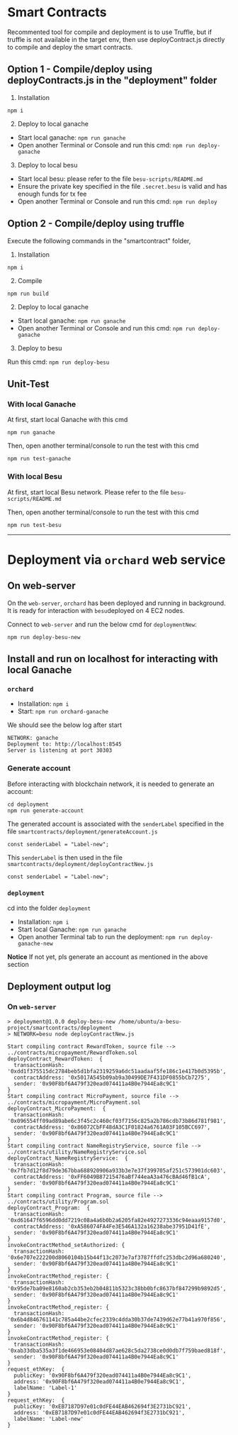 # Smart Contracts

Recommented tool for compile and deployment is to use Truffle, but if truffle is not available in the target env, then use deployContract.js directly to compile and deploy the smart contracts.

## Option 1 - Compile/deploy using deployContracts.js in the "deployment" folder

1. Installation

`npm i`

2. Deploy to local ganache

- Start local ganache: `npm run ganache`
- Open another Terminal or Console and run this cmd: `npm run deploy-ganache`

3. Deploy to local besu

- Start local besu: please refer to the file `besu-scripts/README.md`
- Ensure the private key specified in the file `.secret.besu` is valid and has enough funds for tx fee
- Open another Terminal or Console and run this cmd: `npm run deploy`

## Option 2 - Compile/deploy using truffle

Execute the following commands in the "smartcontract" folder,

1. Installation

`npm i`

2. Compile

`npm run build`

2. Deploy to local ganache

- Start local ganache: `npm run ganache`
- Open another Terminal or Console and run this cmd: `npm run deploy-ganache`

3. Deploy to besu

Run this cmd: `npm run deploy-besu`

## Unit-Test

### With local Ganache

At first, start local Ganache with this cmd

`npm run ganache`

Then, open another terminal/console to run the test with this cmd

`npm run test-ganache`

### With local Besu

At first, start local Besu network. Please refer to the file `besu-scripts/README.md`

Then, open another terminal/console to run the test with this cmd

`npm run test-besu`

---

# Deployment via `orchard` web service

## On web-server

On the `web-server`, `orchard` has been deployed and running in background.
It is ready for interaction with `besu`deployed on 4 EC2 nodes.

Connect to `web-server` and run the below cmd for `deploymentNew`:

`npm run deploy-besu-new`

## Install and run on localhost for interacting with local Ganache

### `orchard`

- Installation: `npm i`
- Start: `npm run orchard-ganache`

We should see the below log after start

```
NETWORK: ganache
Deployment to: http://localhost:8545
Server is listening at port 30303

```

### Generate account

Before interacting with blockchain network, it is needed to generate an account:

```
cd deployment
npm run generate-account
```

The generated account is associated with the `senderLabel` specified in the file `smartcontracts/deployment/generateAccount.js`

```
const senderLabel = "Label-new";
```

This `senderLabel` is then used in the file `smartcontracts/deployment/deployContractNew.js`

```
const senderLabel = "Label-new";
```

### `deployment`

cd into the folder `deployment`

- Installation: `npm i`
- Start local Ganache: `npm run ganache`
- Open another Terminal tab to run the deployment: `npm run deploy-ganache-new`

**Notice**
If not yet, pls generate an account as mentioned in the above section

## Deployment output log

### On `web-server`

```
> deployment@1.0.0 deploy-besu-new /home/ubuntu/a-besu-project/smartcontracts/deployment
> NETWORK=besu node deployContractNew.js

Start compiling contract RewardToken, source file --> ../contracts/micropayment/RewardToken.sol
deployContract_RewardToken:  {
  transactionHash: '0xdd1f375515dc2784beb5d1bfa2319259a6dc51aadaaf5fe186c1e417b0d5395b',
  contractAddress: '0x5017A545b09ab9a30499DE7F431DF0855bCb7275',
  sender: '0x90F8bf6A479f320ead074411a4B0e7944Ea8c9C1'
}
Start compiling contract MicroPayment, source file --> ../contracts/micropayment/MicroPayment.sol
deployContract_MicroPayment:  {
  transactionHash: '0x096554ff09ad89abe6c3f45c2c460cf03f7156c825a2b786cdb73b86d781f981',
  contractAddress: '0x86072CbFF48dA3C1F01824a6761A03F105BCC697',
  sender: '0x90F8bf6A479f320ead074411a4B0e7944Ea8c9C1'
}
Start compiling contract NameRegistryService, source file --> ../contracts/utility/NameRegistryService.sol
deployContract_NameRegistryService:  {
  transactionHash: '0x7fb7d12f8d79de367bba688920906a933b3e7e37f399705af251c573901dc603',
  contractAddress: '0xFF6049B87215476aBf744eaA3a476cBAd46fB1cA',
  sender: '0x90F8bf6A479f320ead074411a4B0e7944Ea8c9C1'
}
Start compiling contract Program, source file --> ../contracts/utility/Program.sol
deployContract_Program:  {
  transactionHash: '0xd61647f6596dd0dd7219c08a4a6b0b2a6205fa82e4927273336c94eaaa9157d0',
  contractAddress: '0xA586074FA4Fe3E546A132a16238abe37951D41fE',
  sender: '0x90F8bf6A479f320ead074411a4B0e7944Ea8c9C1'
}
invokeContractMethod_setAuthorized: {
  transactionHash: '0x6e707e222200d8060104b15b44f13c2073e7af3787ffdfc253dbc2d96a680240',
  sender: '0x90F8bf6A479f320ead074411a4B0e7944Ea8c9C1'
}
invokeContractMethod_register: {
  transactionHash: '0x95de7ba09e8160ab2cb353eb2b04811b5323c38bb0bfc8637bf847299b9892d5',
  sender: '0x90F8bf6A479f320ead074411a4B0e7944Ea8c9C1'
}
invokeContractMethod_register: {
  transactionHash: '0x6b4d846761141c785a44be2cfec2339c4dda30b37de7439d62e77b41a970f856',
  sender: '0x90F8bf6A479f320ead074411a4B0e7944Ea8c9C1'
}
invokeContractMethod_register: {
  transactionHash: '0xab33dba535a3f1de466953e08404d87ae628c5da2738ce0d0db7f759baed818f',
  sender: '0x90F8bf6A479f320ead074411a4B0e7944Ea8c9C1'
}
request_ethKey:  {
  publicKey: '0x90F8bf6A479f320ead074411a4B0e7944Ea8c9C1',
  address: '0x90F8bf6A479f320ead074411a4B0e7944Ea8c9C1',
  labelName: 'Label-1'
}
request_ethKey:  {
  publicKey: '0xEB7187D97e01c0dFE44EAB462694f3E2731bC921',
  address: '0xEB7187D97e01c0dFE44EAB462694f3E2731bC921',
  labelName: 'Label-new'
}

```
